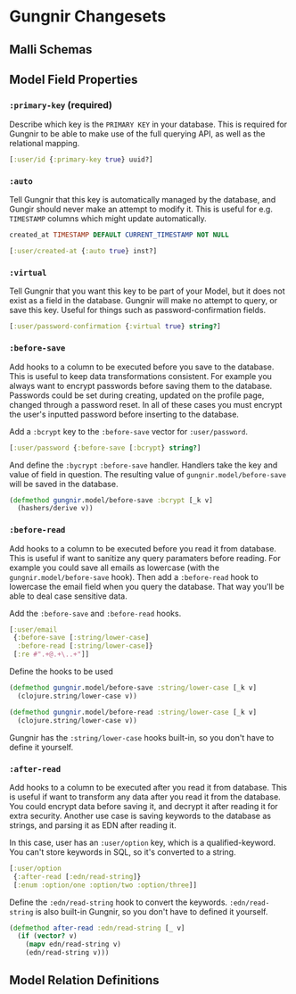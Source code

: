 # Gungnir Changesets

## Malli Schemas

## Model Field Properties

### `:primary-key` (required)

Describe which key is the `PRIMARY KEY` in your database. This is required for
Gungnir to be able to make use of the full querying API, as well as the
relational mapping.

```clojure
[:user/id {:primary-key true} uuid?]
```

### `:auto`

Tell Gungnir that this key is automatically managed by the database, and Gungir
should never make an attempt to modify it. This is useful for e.g. `TIMESTAMP`
columns which might update automatically.

```sql
created_at TIMESTAMP DEFAULT CURRENT_TIMESTAMP NOT NULL
```

```clojure
[:user/created-at {:auto true} inst?]
```

### `:virtual`

Tell Gungnir that you want this key to be part of your Model, but it does not
exist as a field in the database. Gungnir will make no attempt to query, or save
this key. Useful for things such as password-confirmation fields.

```clojure
[:user/password-confirmation {:virtual true} string?]
```

### `:before-save`

Add hooks to a column to be executed before you save to the database. This is
useful to keep data transformations consistent. For example you always want to
encrypt passwords before saving them to the database. Passwords could be set
during creating, updated on the profile page, changed through a password
reset. In all of these cases you must encrypt the user's inputted password
before inserting to the database.

Add a `:bcrypt` key to the `:before-save` vector for `:user/password`.

```clojure
[:user/password {:before-save [:bcrypt} string?]
```

And define the `:bycrypt` `:before-save` handler. Handlers take the key and
value of field in question. The resulting value of `gungnir.model/before-save`
will be saved in the database.

```clojure
(defmethod gungnir.model/before-save :bcrypt [_k v]
  (hashers/derive v))
```

### `:before-read`

Add hooks to a column to be executed before you read it from database. This is
useful if want to sanitize any query paramaters before reading. For example you
could save all emails as lowercase (with the `gungnir.model/before-save`
hook). Then add a `:before-read` hook to lowercase the email field when you
query the database. That way you'll be able to deal case sensitive data.

Add the `:before-save` and `:before-read` hooks.

```clojure
[:user/email 
 {:before-save [:string/lower-case]
  :before-read [:string/lower-case]}
 [:re #".+@.+\..+"]]
```

Define the hooks to be used

```clojure
(defmethod gungnir.model/before-save :string/lower-case [_k v]
  (clojure.string/lower-case v))

(defmethod gungnir.model/before-read :string/lower-case [_k v]
  (clojure.string/lower-case v))
```

Gungnir has the `:string/lower-case` hooks built-in, so you don't have to define
it yourself.

### `:after-read`

Add hooks to a column to be executed after you read it from database. This is
useful if want to transform any data after you read it from the database. You
could encrypt data before saving it, and decrypt it after reading it for extra
security. Another use case is saving keywords to the database as strings, and
parsing it as EDN after reading it.


In this case, user has an `:user/option` key, which is a qualified-keyword. You
can't store keywords in SQL, so it's converted to a string.

```clojure
[:user/option 
 {:after-read [:edn/read-string]}
 [:enum :option/one :option/two :option/three]]
```

Define the `:edn/read-string` hook to convert the keywords. `:edn/read-string`
is also built-in Gungnir, so you don't have to defined it yourself.

```clojure
(defmethod after-read :edn/read-string [_ v]
  (if (vector? v)
    (mapv edn/read-string v)
    (edn/read-string v)))
```

## Model Relation Definitions
